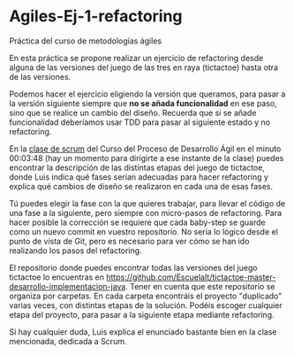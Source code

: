 # Agiles-Ej-1-refactoring
Práctica del curso de metodologías ágiles

En esta práctica se propone realizar un ejercicio de refactoring desde alguna de las versiones del juego de las tres en raya (tictactoe) hasta otra de las versiones.

Podemos hacer el ejercicio eligiendo la versión que queramos, para pasar a la versión siguiente siempre que **no se añada funcionalidad** en ese paso, sino que se realice un cambio del diseño. Recuerda que si se añade funcionalidad deberíamos usar TDD para pasar al siguiente estado y no refactoring.

En la [clase de scrum](https://escuela.it/cursos/curso-proceso-desarrollo-agil/clase/Scrum) del Curso del Proceso de Desarrollo Ágil en el minuto 00:03:48 (hay un momento para dirigirte a ese instante de la clase) puedes encontrar la descripción de las distintas etapas del juego de tictactoe, donde Luis indica qué fases serían adecuadas para hacer refactoring y explica qué cambios de diseño se realizaron en cada una de esas fases. 

Tú puedes elegir la fase con la que quieres trabajar, para llevar el código de una fase a la siguiente, pero siempre con micro-pasos de refactoring. Para hacer posible la corrección se requiere que cada baby-step se guarde como un nuevo commit en vuestro repositorio. No sería lo lógico desde el punto de vista de Git, pero es necesario para ver cómo se han ido realizando los pasos del refactoring. 

El repositorio donde puedes encontrar todas las versiones del juego tictactoe lo encuentras en <https://github.com/EscuelaIt/tictactoe-master-desarrollo-implementacion-java>. Tener en cuenta que este repositorio se organiza por carpetas. En cada carpeta encontráis el proyecto "duplicado" varias veces, con distintas etapas de la solución. Podéis escoger cualquier etapa del proyecto, para pasar a la siguiente etapa mediante refactoring. 

Si hay cualquier duda, Luis explica el enunciado bastante bien en la clase mencionada, dedicada a Scrum.
